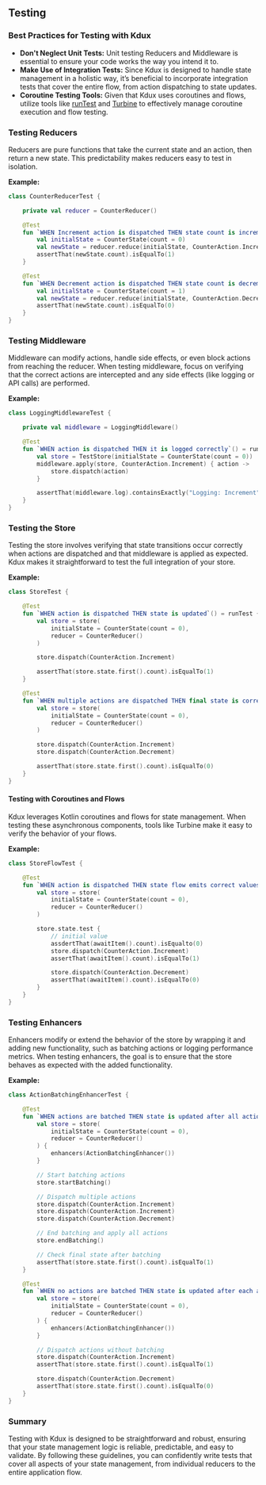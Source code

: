 ## Testing

### Best Practices for Testing with Kdux

- **Don't Neglect Unit Tests:** Unit testing Reducers and Middleware is essential to ensure your code works the way you
  intend it to.
- **Make Use of Integration Tests:** Since Kdux is designed to handle state management in a holistic way, it’s
  beneficial to incorporate integration tests that cover the entire flow, from action dispatching to state updates.
- **Coroutine Testing Tools:** Given that Kdux uses coroutines and flows, utilize tools like [runTest](https://kotlinlang.org/api/kotlinx.coroutines/kotlinx-coroutines-test/kotlinx.coroutines.test/run-test.html)
  and [Turbine](https://github.com/cashapp/turbine) to effectively manage coroutine execution and flow testing.

### Testing Reducers

Reducers are pure functions that take the current state and an action, then return a new state. This predictability
makes reducers easy to test in isolation.

**Example:**

```kotlin
class CounterReducerTest {

    private val reducer = CounterReducer()

    @Test
    fun `WHEN Increment action is dispatched THEN state count is incremented`() {
        val initialState = CounterState(count = 0)
        val newState = reducer.reduce(initialState, CounterAction.Increment)
        assertThat(newState.count).isEqualTo(1)
    }

    @Test
    fun `WHEN Decrement action is dispatched THEN state count is decremented`() {
        val initialState = CounterState(count = 1)
        val newState = reducer.reduce(initialState, CounterAction.Decrement)
        assertThat(newState.count).isEqualTo(0)
    }
}
```

### Testing Middleware

Middleware can modify actions, handle side effects, or even block actions from reaching the reducer. When testing
middleware, focus on verifying that the correct actions are intercepted and any side effects (like logging or API calls)
are performed.

**Example:**

```kotlin
class LoggingMiddlewareTest {

    private val middleware = LoggingMiddleware()

    @Test
    fun `WHEN action is dispatched THEN it is logged correctly`() = runTest {
        val store = TestStore(initialState = CounterState(count = 0))
        middleware.apply(store, CounterAction.Increment) { action ->
            store.dispatch(action)
        }

        assertThat(middleware.log).containsExactly("Logging: Increment")
    }
}
```

### Testing the Store

Testing the store involves verifying that state transitions occur correctly when actions are dispatched and that
middleware is applied as expected. Kdux makes it straightforward to test the full integration of your store.

**Example:**

```kotlin
class StoreTest {

    @Test
    fun `WHEN action is dispatched THEN state is updated`() = runTest {
        val store = store(
            initialState = CounterState(count = 0),
            reducer = CounterReducer()
        )

        store.dispatch(CounterAction.Increment)

        assertThat(store.state.first().count).isEqualTo(1)
    }

    @Test
    fun `WHEN multiple actions are dispatched THEN final state is correct`() = runTest {
        val store = store(
            initialState = CounterState(count = 0),
            reducer = CounterReducer()
        )

        store.dispatch(CounterAction.Increment)
        store.dispatch(CounterAction.Decrement)

        assertThat(store.state.first().count).isEqualTo(0)
    }
}
```

#### Testing with Coroutines and Flows

Kdux leverages Kotlin coroutines and flows for state management. When testing these asynchronous components, tools like
Turbine make it easy to verify the behavior of your flows.

**Example:**

```kotlin
class StoreFlowTest {

    @Test
    fun `WHEN action is dispatched THEN state flow emits correct values`() = runTest {
        val store = store(
            initialState = CounterState(count = 0),
            reducer = CounterReducer()
        )

        store.state.test {
            // initial value
            assdertThat(awaitItem().count).isEqualto(0)
            store.dispatch(CounterAction.Increment)
            assertThat(awaitItem().count).isEqualTo(1)

            store.dispatch(CounterAction.Decrement)
            assertThat(awaitItem().count).isEqualTo(0)
        }
    }
}
```

### Testing Enhancers

Enhancers modify or extend the behavior of the store by wrapping it and adding new functionality, such as batching
actions or logging performance metrics. When testing enhancers, the goal is to ensure that the store behaves as expected
with the added functionality.

**Example:**

```kotlin
class ActionBatchingEnhancerTest {

    @Test
    fun `WHEN actions are batched THEN state is updated after all actions are processed`() = runTest {
        val store = store(
            initialState = CounterState(count = 0),
            reducer = CounterReducer()
        ) {
            enhancers(ActionBatchingEnhancer())
        }

        // Start batching actions
        store.startBatching()

        // Dispatch multiple actions
        store.dispatch(CounterAction.Increment)
        store.dispatch(CounterAction.Increment)
        store.dispatch(CounterAction.Decrement)

        // End batching and apply all actions
        store.endBatching()

        // Check final state after batching
        assertThat(store.state.first().count).isEqualTo(1)
    }

    @Test
    fun `WHEN no actions are batched THEN state is updated after each action`() = runTest {
        val store = store(
            initialState = CounterState(count = 0),
            reducer = CounterReducer()
        ) {
            enhancers(ActionBatchingEnhancer())
        }

        // Dispatch actions without batching
        store.dispatch(CounterAction.Increment)
        assertThat(store.state.first().count).isEqualTo(1)

        store.dispatch(CounterAction.Decrement)
        assertThat(store.state.first().count).isEqualTo(0)
    }
}
```

### Summary

Testing with Kdux is designed to be straightforward and robust, ensuring that your state management logic is reliable,
predictable, and easy to validate. By following these guidelines, you can confidently write tests that cover all aspects
of your state management, from individual reducers to the entire application flow.